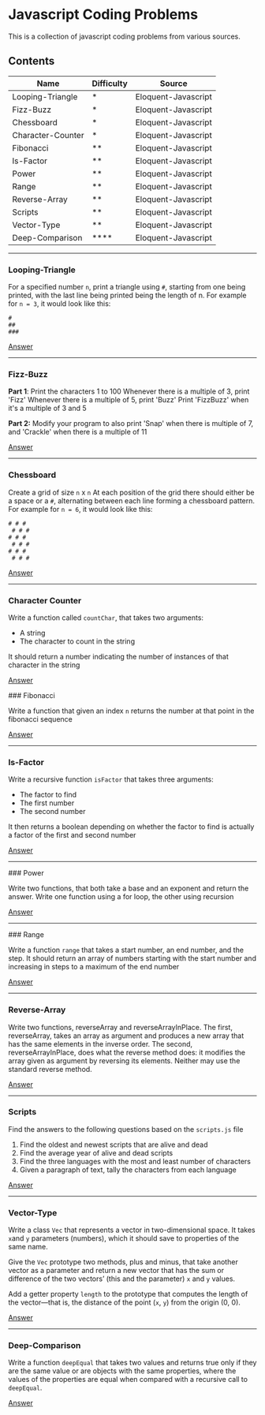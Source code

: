 # Javascript Coding Problems

This is a collection of javascript coding problems from various sources.

## Contents

| Name              | Difficulty | Source              |
| ----------------- | ---------- | ------------------- |
| Looping-Triangle  | \*         | Eloquent-Javascript |
| Fizz-Buzz         | \*         | Eloquent-Javascript |
| Chessboard        | \*         | Eloquent-Javascript |
| Character-Counter | \*         | Eloquent-Javascript |
| Fibonacci         | \*\*       | Eloquent-Javascript |
| Is-Factor         | \*\*       | Eloquent-Javascript |
| Power             | \*\*       | Eloquent-Javascript |
| Range             | \*\*       | Eloquent-Javascript |
| Reverse-Array     | \*\*       | Eloquent-Javascript |
| Scripts           | \*\*       | Eloquent-Javascript |
| Vector-Type       | \*\*       | Eloquent-Javascript |
| Deep-Comparison   | \*\*\*\*   | Eloquent-Javascript |

---

### Looping-Triangle

For a specified number `n`, print a triangle using `#`, starting from one being
printed, with the last line being printed being the length of n.
For example for `n = 3`, it would look like this:

```
#
##
###
```

[Answer](answers/looping-triangle.js)

---

### Fizz-Buzz

**Part 1**:
Print the characters 1 to 100
Whenever there is a multiple of 3, print 'Fizz'
Whenever there is a multiple of 5, print 'Buzz'
Print 'FizzBuzz' when it's a multiple of 3 and 5

**Part 2:**
Modify your program to also print
'Snap' when there is multiple of 7, and
'Crackle' when there is a multiple of 11

[Answer](answers/fizz-buzz.js)

---

### Chessboard

Create a grid of size `n` x `n`
At each position of the grid there should either be a space or a `#`,
alternating between each line forming a chessboard pattern.
For example for `n = 6`, it would look like this:

```
# # #
 # # #
# # #
 # # #
# # #
 # # #
```

[Answer](answers/chessboard.js)

---

### Character Counter

Write a function called `countChar`, that takes two arguments:

- A string
- The character to count in the string

It should return a number indicating the number of instances of that character
in the string

[Answer](answers/char-counter.js)

### Fibonacci

Write a function that given an index `n` returns the number at that point in
the fibonacci sequence

[Answer](answers/fibonacci-sequence.js)

---

### Is-Factor

Write a recursive function `isFactor` that takes three arguments:

- The factor to find
- The first number
- The second number

It then returns a boolean depending on whether the factor to find is actually a
factor of the first and second number

[Answer](answers/isFactor.js)

---

### Power

Write two functions, that both take a base and an exponent and return the
answer. Write one function using a for loop, the other using recursion

[Answer](answers/power.js)

---

### Range

Write a function `range` that takes a start number, an end number, and the
step. It should return an array of numbers starting with the start number and
increasing in steps to a maximum of the end number

[Answer](answers/range.js)

---

### Reverse-Array

Write two functions, reverseArray and reverseArrayInPlace. The first,
reverseArray, takes an array as argument and produces a new array that has the
same elements in the inverse order. The second, reverseArrayInPlace, does what
the reverse method does: it modifies the array given as argument by reversing
its elements. Neither may use the standard reverse method.

[Answer](answers/reverse-array.js)

---

### Scripts

Find the answers to the following questions based on the `scripts.js` file

1. Find the oldest and newest scripts that are alive and dead
2. Find the average year of alive and dead scripts
3. Find the three languages with the most and least number of characters
4. Given a paragraph of text, tally the characters from each language

[Answer](answers/script-exercises.js)

---

### Vector-Type

Write a class `Vec` that represents a vector in two-dimensional space. It takes
`x`and `y` parameters (numbers), which it should save to properties of the same
name.

Give the `Vec` prototype two methods, plus and minus, that take another vector
as a parameter and return a new vector that has the sum or difference of the two
vectors’ (this and the parameter) `x` and `y` values.

Add a getter property `length` to the prototype that computes the length of the
vector—that is, the distance of the point (`x`, `y`) from the origin (0, 0).

[Answer](answers/vector-type.js)

---

### Deep-Comparison

Write a function `deepEqual` that takes two values and returns true only if
they are the same value or are objects with the same properties, where the
values of the properties are equal when compared with a recursive call to
`deepEqual`.

[Answer](answers/deep-comparison.js)
